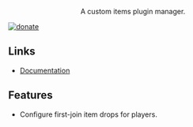 <p align="center">
A custom items plugin manager.
</p>

<p align="center">

<a href="https://www.buymeacoffee.com/neverwinters"><img alt="donate" src="https://img.shields.io/badge/%24-donate-ff69b4.svg?style=flat-square"></a>

</p>

## Links

- [Documentation](https://neverwinters.github.io/custom-items-minecraft-plugin/)

## Features

- Configure first-join item drops for players.


